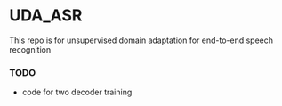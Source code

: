 # UDA_ASR

This repo is for unsupervised domain adaptation for end-to-end speech recognition

### TODO
- code for two decoder training 
